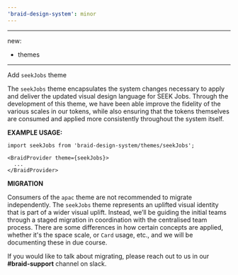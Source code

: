 ```yaml
---
'braid-design-system': minor
---
```


---
new:
  - themes
---

Add `seekJobs` theme

The `seekJobs` theme encapsulates the system changes necessary to apply and deliver the updated visual design language for SEEK Jobs.
Through the development of this theme, we have been able improve the fidelity of the various scales in our tokens, while also ensuring that the tokens themselves are consumed and applied more consistently throughout the system itself.

**EXAMPLE USAGE:**
```tsx
import seekJobs from 'braid-design-system/themes/seekJobs';

<BraidProvider theme={seekJobs}>
  ...
</BraidProvider>
```

**MIGRATION**

Consumers of the `apac` theme are not recommended to migrate independently. The `seekJobs` theme represents an uplifted visual identity that is part of a wider visual uplift.
Instead, we’ll be guiding the initial teams through a staged migration in coordination with the centralised team process.
There are some differences in how certain concepts are applied, whether it's the space scale, or `Card` usage, etc., and we will be documenting these in due course.

If you would like to talk about migrating, please reach out to us in our **#braid-support** channel on slack.


